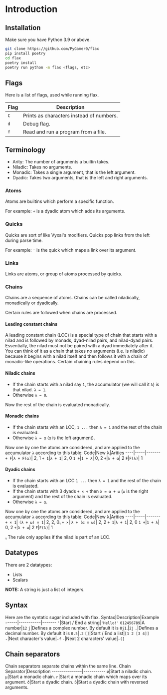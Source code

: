 # Introduction

## Installation
Make sure you have Python 3.9 or above.
```sh
git clone https://github.com/PyGamer0/flax
pip install poetry
cd flax
poetry install
poetry run python -m flax <flags, etc>
```

## Flags
Here is a list of flags, used while running flax.

Flag|Description
----|-----------
`C`|Prints as characters instead of numbers.
`d`|Debug flag.
`f`|Read and run a program from a file.

## Terminology

- Arity: The number of arguments a builtin takes.
- Niladic: Takes no arguments.
- Monadic: Takes a single argument, that is the left argument.
- Dyadic: Takes two arguments, that is the left and right arguments.

### Atoms
Atoms are builtins which perform a specific function.

For example: `+` is a dyadic atom which adds its arguments.

### Quicks
Quicks are sort of like Vyxal's modifiers.
Quicks pop links from the left during parse time.

For example: `¨` is the quick which maps a link over its argument.

### Links
Links are atoms, or group of atoms processed by quicks.

### Chains
Chains are a sequence of atoms.
Chains can be called niladically, monadically or dyadically.

Certain rules are followed when chains are processed.

#### Leading constant chains
A leading constant chain (LCC) is a special type of chain that starts with a nilad and is followed by monads, dyad-nilad pairs, and nilad-dyad pairs.
Essentially, the nilad must not be paired with a dyad immediately after it.
You can think of it as a chain that takes no arguments (i.e. is niladic) because it begins with a nilad itself and then follows it with a chain of monadic-like operations.
Certain chaining rules depend on this.

#### Niladic chains
- If the chain starts with a nilad say `1`, the accumulator (we will call it `λ`) is that nilad.
`λ = 1`.
- Otherwise `λ = 0`.

Now the rest of the chain is evaluated monadically.

#### Monadic chains
- If the chain starts with an LCC, `1 ...` then `λ = 1` and the rest of the chain is evaluated. 
- Otherwise `λ = α` (`α` is the left argument).

Now one by one the atoms are considered, and are applied to the accumulator `λ` according to this table:
Code|New λ|Arities
----|-----|-------
`+ F`|`λ + F(⍺)`| 2, 1
`+ 1`|`λ + 1`| 2, 0
`1 +`|`1 + λ`| 0, 2
`+`|`λ + ⍺`| 2
`F`|`F(λ)`| 1

#### Dyadic chains
- If the chain starts with an LCC `1 ...` then `λ = 1`  and the rest of the chain is evaluated.
- If the chain starts with 3 dyads `+ × ÷` then `λ = ⍺ + ⍵` (`⍵` is the right argument) and the rest of the chain is evaluated.
- Otherwise `λ = ⍺`.

Now one by one the atoms are considered, and are applied to the accumulator `λ` according to this table:
Code|New λ|Arities
----|-----|-------
`+ × 1`| `(λ + ⍵) × 1`| 2, 2, 0₁
`+ ×`| `λ + (⍺ × ⍵)`| 2, 2
`+ 1`|`λ + 1`| 2, 0
`1 +`|`1 + λ`| 0, 2
`+`|`λ + ⍵`| 2
`F`|`F(λ)`| 1

₁ The rule only applies if the nilad is part of an LCC.

## Datatypes
There are 2 datatypes:
- Lists
- Scalars

**NOTE:** A string is just a list of integers.

## Syntax

Here are the syntatic sugar included with flax.
Syntax|Description|Example
------|-----------|-------
`'`|Start / End a string|`'Hello!'`
`012456789`|A number|`12`
`j`|Defines a complex number. By default it is `0j1`.|`2j`
`.`|Defines a decimal number. By default it is `0.5`|`.2`
`[]`|Start / End a list|`[1 2 [3 4]]`
`₊`|Next character's value|`₊f`
`₋`|Next 2 characters' value|`₋(]`

## Chain separators
Chain separators separate chains within the same line.
Chain Separator|Description
---------------|-----------
`ø`|Start a niladic chain.
`µ`|Start a monadic chain.
`г`|Start a monadic chain which maps over its argument.
`ð`|Start a dyadic chain.
`ɓ`|Start a dyadic chain with reversed arguments.
